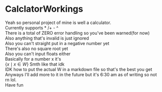 # CalclatorWorkings
Yeah so personal project of mine is well a calculator. \
Currently supports * /+ - ^\
There is a total of ZERO error handling so you've been warned(for now)\
Also anything that's invalid is just ignored\
Also you can't straight put in a negative number yet\
There's also no square root yet\
Also you can't input floats either\
Basically for a number x it's \
$\{ x \mid x \in W \}$ Smth like that idk\
IDK how to put the actual W in a markdown file so that's the best you get\
Anyways I'll add more to it in the future but it's 6:30 am as of writing so not rn lol.\
Have fun

